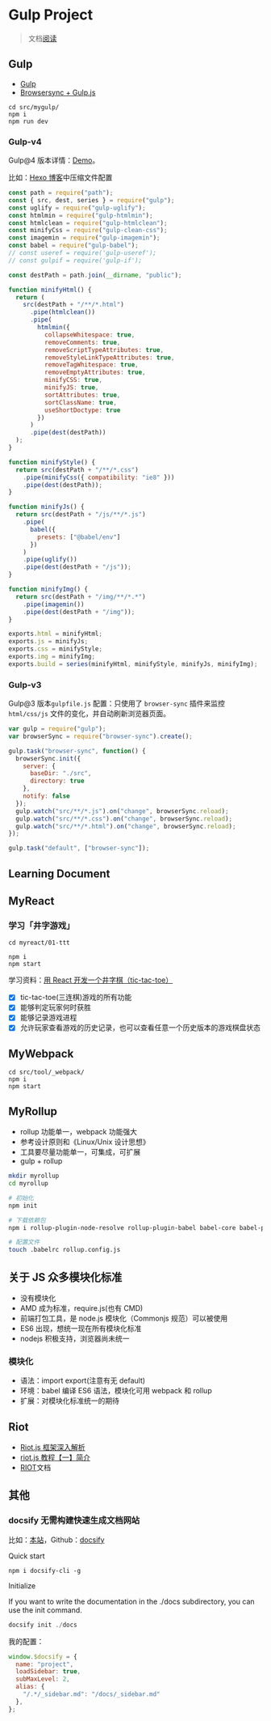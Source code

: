 # Gulp Project

> 文档[阅读](https://yangtao2o.github.io/gulp-project/)

## Gulp

- [Gulp](https://gulpjs.com/docs/en/getting-started/quick-start)
- [Browsersync + Gulp.js](https://www.browsersync.io/docs/gulp)

```shell
cd src/mygulp/
npm i
npm run dev
```
### Gulp-v4

Gulp@4 版本详情：[Demo](https://github.com/yangtao2o/gulp-project/tree/master/src/tool/_gulp)。

比如：[Hexo 博客](https://www.yangtao.site)中压缩文件配置

```js
const path = require("path");
const { src, dest, series } = require("gulp");
const uglify = require("gulp-uglify");
const htmlmin = require("gulp-htmlmin");
const htmlclean = require("gulp-htmlclean");
const minifyCss = require("gulp-clean-css");
const imagemin = require("gulp-imagemin");
const babel = require("gulp-babel");
// const useref = require('gulp-useref');
// const gulpif = require('gulp-if');

const destPath = path.join(__dirname, "public");

function minifyHtml() {
  return (
    src(destPath + "/**/*.html")
      .pipe(htmlclean())
      .pipe(
        htmlmin({
          collapseWhitespace: true,
          removeComments: true,
          removeScriptTypeAttributes: true,
          removeStyleLinkTypeAttributes: true,
          removeTagWhitespace: true,
          removeEmptyAttributes: true,
          minifyCSS: true,
          minifyJS: true,
          sortAttributes: true,
          sortClassName: true,
          useShortDoctype: true
        })
      )
      .pipe(dest(destPath))
  );
}

function minifyStyle() {
  return src(destPath + "/**/*.css")
    .pipe(minifyCss({ compatibility: "ie8" }))
    .pipe(dest(destPath));
}

function minifyJs() {
  return src(destPath + "/js/**/*.js")
    .pipe(
      babel({
        presets: ["@babel/env"]
      })
    )
    .pipe(uglify())
    .pipe(dest(destPath + "/js"));
}

function minifyImg() {
  return src(destPath + "/img/**/*.*")
    .pipe(imagemin())
    .pipe(dest(destPath + "/img"));
}

exports.html = minifyHtml;
exports.js = minifyJs;
exports.css = minifyStyle;
exports.img = minifyImg;
exports.build = series(minifyHtml, minifyStyle, minifyJs, minifyImg);
```

### Gulp-v3

Gulp@3 版本`gulpfile.js` 配置：只使用了 `browser-sync` 插件来监控 `html/css/js` 文件的变化，并自动刷新浏览器页面。

```javascript
var gulp = require("gulp");
var browserSync = require("browser-sync").create();

gulp.task("browser-sync", function() {
  browserSync.init({
    server: {
      baseDir: "./src",
      directory: true
    },
    notify: false
  });
  gulp.watch("src/**/*.js").on("change", browserSync.reload);
  gulp.watch("src/**/*.css").on("change", browserSync.reload);
  gulp.watch("src/**/*.html").on("change", browserSync.reload);
});

gulp.task("default", ["browser-sync"]);
```

## Learning Document

## MyReact

### 学习「井字游戏」

```shell
cd myreact/01-ttt

npm i
npm start
```

学习资料：[用 React 开发一个井字棋（tic-tac-toe）](https://react.docschina.org/tutorial/tutorial.html#before-we-start-the-tutorial)

- [x] tic-tac-toe(三连棋)游戏的所有功能
- [x] 能够判定玩家何时获胜
- [x] 能够记录游戏进程
- [x] 允许玩家查看游戏的历史记录，也可以查看任意一个历史版本的游戏棋盘状态

## MyWebpack

```shell
cd src/tool/_webpack/
npm i
npm start
```

## MyRollup

- rollup 功能单一，webpack 功能强大
- 参考设计原则和《Linux/Unix 设计思想》
- 工具要尽量功能单一，可集成，可扩展
- gulp + rollup

```bash
mkdir myrollup
cd myrollup

# 初始化
npm init

# 下载依赖包
npm i rollup-plugin-node-resolve rollup-plugin-babel babel-core babel-plugin-external-helpers babel-preset-latest --save-dev

# 配置文件
touch .babelrc rollup.config.js
```

## 关于 JS 众多模块化标准

- 没有模块化
- AMD 成为标准，require.js(也有 CMD)
- 前端打包工具，是 node.js 模块化（Commonjs 规范）可以被使用
- ES6 出现，想统一现在所有模块化标准
- nodejs 积极支持，浏览器尚未统一

### 模块化

- 语法：import export(注意有无 default)
- 环境：babel 编译 ES6 语法，模块化可用 webpack 和 rollup
- 扩展：对模块化标准统一的期待

## Riot

- [Riot.js 框架深入解析](http://eux.baidu.com/blog/fe/riot-js-%E6%A1%86%E6%9E%B6%E6%B7%B1%E5%85%A5%E8%A7%A3%E6%9E%90)
- [riot.js 教程【一】简介](https://cloud.tencent.com/developer/article/1019472)
- [RIOT](https://riot.js.org/documentation/)文档

## 其他

### docsify 无需构建快速生成文档网站

比如：[本站](https://yangtao2o.github.io/gulp-project/)，Github：[docsify](https://github.com/docsifyjs/docsify)

Quick start

```shell
npm i docsify-cli -g
```

Initialize

If you want to write the documentation in the ./docs subdirectory, you can use the init command.

```js
docsify init ./docs
```

我的配置：

```js
window.$docsify = {
  name: "project",
  loadSidebar: true,
  subMaxLevel: 2,
  alias: {
    "/.*/_sidebar.md": "/docs/_sidebar.md"
  },
};
```
